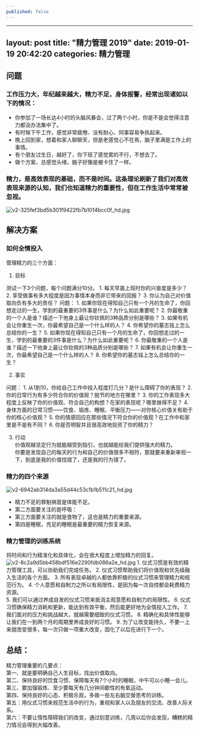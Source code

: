 ```yaml
---
published: false
---
```

---
layout: post
title:  "精力管理 2019"
date:   2019-01-19 20:42:20
categories: 精力管理
---

## 问题  
### 工作压力大，年纪越来越大，精力不足，身体报警，经常出现诸如以下的情况：  
  - 你参加了一场长达4小时的头脑风暴会，过了两个小时，你是不是会觉得注意力都没办法集中了。  
  - 有时候下午工作，感觉非常疲倦、没有耐心、同事容易争执起来。  
  - 晚上回到家，想着和家人聊聊天，但是老感觉心不在焉，脑子里满是工作上的事情。  
  - 有个朋友过生日，越好了，你下班了感觉累的不行，不想去了。  
  - 做个方案，总感觉头绪，脑子好像是被卡住了一样。

### 精力，是高效表现的基础，而不是时间。这条理论刷新了我们对高效表现来源的认知，我们也知道精力的重要性，但在工作生活中常常被忽视。

![v2-325fef3bd5b301f9422fb7b1014bcc0f_hd.jpg]({{site.baseurl}}/_posts/v2-325fef3bd5b301f9422fb7b1014bcc0f_hd.jpg)

## 解决方案  
### 如何全情投入  
管理精力的三个方面：  
1. 目标  

测试一下3个问题，每个问题满分10分。
	1. 每天早晨上班时你的兴奋度是多少？
	2. 享受做事有多大程度是因为事情本身而非它带来的回报？
	3. 你认为自己对价值取向负有多大的责任？
问题：
	1. 如果你现在得知自己只有一个月的生命了，你回想走过的一生，学到的最重要的3件事是什么？为什么如此重要呢？
	2. 你最敬重的一个人是谁？描述一下他身上最让你钦佩的3种品质分别是哪些？
	3. 如果有机会让你重生一次，你最希望自己是一个什么样的人？
	4. 你希望你的墓志铭上怎么总结你的一生？
	5. 如果你现在得知自己只有一个月的生命了，你回想走过的一生，学到的最重要的3件事是什么？为什么如此重要呢？
	6. 你最敬重的一个人是谁？描述一下他身上最让你钦佩的3种品质分别是哪些？
	7. 如果有机会让你重生一次，你最希望自己是一个什么样的人？
	8. 你希望你的墓志铭上怎么总结你的一生？
    
2. 事实  

问题：
	1. 从1到10，你给自己工作中投入程度打几分？是什么障碍了你的表现？
	2. 你的日常行为有多少符合你的价值观？脱节的地方在哪里？
	3. 你的工作表现多大程度上反映了你的价值观、符合自己的构想？在家的表现呢？哪里做得不足？
	4. 身体方面的日常习惯——饮食、锻炼、睡眠、平衡压力——对你核心价值关有助于你的核心价值观？
	5. 你的情感回应在那些情况下符合你的价值观？在工作中和家里是不是有不同？
	6. 你是否明智并且很高效地投资了你的精力？

3. 行动  
价值观越坚定行为就能越受到指引，也就越能给我们提供强大的精力。  
你要是发现自己的每天的行为和自己的价值很多不相符，那就要来重新审视一下，到底是我的价值找错了，还是我的行为错了。

### 精力的四个来源  

![v2-6942ab314da3a55d44c53c1b1b511c21_hd.jpg]({{site.baseurl}}/_posts/v2-6942ab314da3a55d44c53c1b1b511c21_hd.jpg)

- 精力不足的罪魁祸首是体能不足。  
- 第二方面要关注的是呼吸：
- 第三方面要关注的就是食物了，这也是精力的重要来源。
- 第四是睡眠，充足的睡眠是最重要的精力恢复来源。

### 精力管理的训练系统  

将时间和行为精准化和具体化，会在很大程度上增加精力的回复。
![v2-8c2a9d5bb458bdf516e2290fdb086a2e_hd.jpg]({{site.baseurl}}/_posts/v2-8c2a9d5bb458bdf516e2290fdb086a2e_hd.jpg)
	1. 仪式习惯是有效的精力管理工具，可以协助我们完成任务。
	2. 仪式习惯帮助我们将价值观和优先级融入生活的各个方面。
	3. 所有表现卓越的人都依靠积极的仪式习惯来管理精力和规范行为。
	4. 个人意愿和自制力之所以有局限性，是因为每一次自控都会耗费精力资源。	
	5. 我们可以通过养成自发的仪式习惯来抵消主观意愿和自制力的局限性。
	6. 仪式习惯确保精力消耗和更新，能达到有效平衡，然后能更好地为全情投入工作。
	7. 我们面对的压力和挑战越大，就越需要细致的仪式习惯。
	8. 精确化和具体性能够让我们在一到两个月的周期里养成良好的习惯。
	9. 为了让改变能持久，不要一上来就改变很多，每一次只做一项重大改变，固化了以后在进行下一个。
    
## 总结：
精力管理重要的几要点：  
第一、就是要明确自己人生目标，找出价值取向。  
第二、保持良好的饮食习惯、保障每天有7个小时的睡眠，中午可以小睡一会儿。  
第三、要加强锻炼、至少要每天有几分钟间歇性的有氧运动。  
第四、保持良好的心态、积极乐观，多做一些左右脑交替思考的训练。  
第五：用仪式习惯来规范生活中的行为，重视和家人以及朋友的交流、改善人际关系。  
第六：不要让惰性障碍我们的改变，通过刻意训练，几周以后你会发现，糟糕的精力情况会得到大幅改善。
